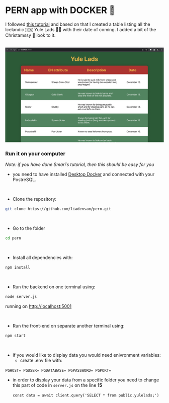 # PERN app with DOCKER 🎄

I followed [this tutorial](https://faun.pub/the-pern-stack-with-docker-for-beginners-9fa76e574d82) and based on that I created a table listing all the Icelandic 🇮🇸 Yule Lads 🎅🏼 with their date of coming. I added a bit of the Christamssy 🎄 look to it.

<br>

<img src="/assets/app.png">

<br>

### Run it on your computer

_Note: if you have done Smari´s tutorial, then this should be easy for you_

- you need to have installed [Desktop Docker](https://www.docker.com/products/docker-desktop/) and connected with your PostreSQL.

<br>

- Clone the repository:


```sh
git clone https://github.com/liadensam/pern.git
```

<br>

- Go to the folder


```sh
cd pern
```

<br>

- Install all dependencies with:

```sh
npm install
```


<br>

- Run the backend on one terminal using:


```sh
node server.js
```

running on [http://localhost:5001](http://localhost:5001)

<br>

- Run the front-end on separate another terminal using:


```sh
npm start
```
<br>

- if you would like to display data you would need enivronment variables:
    - create .env file with: 


`PGHOST=
PGUSER=
PGDATABASE=
PGPASSWORD=
PGPORT=`


- in order to display your data from a specific folder you need to change this part of code in `server.js` on the line **15**

  `const data = await client.query('SELECT * from public.yulelads;')`


